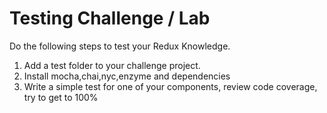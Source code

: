 # Testing Challenge / Lab

Do the following steps to test your Redux Knowledge.

1. Add a test folder to your challenge project.
2. Install mocha,chai,nyc,enzyme and dependencies
3. Write a simple test for one of your components, review code coverage, try to get to 100%